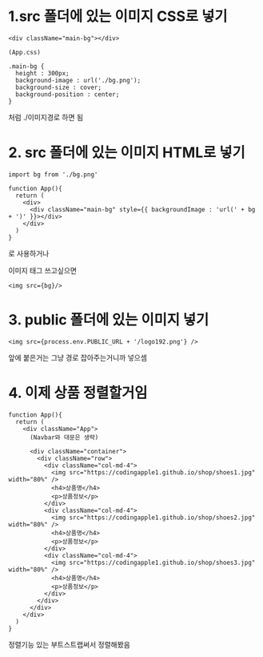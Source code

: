 # 1.src 폴더에 있는 이미지 CSS로 넣기
```
<div className="main-bg"></div> 
```
```
(App.css)

.main-bg {
  height : 300px;
  background-image : url('./bg.png');
  background-size : cover;
  background-position : center;
}
```
처럼 ./이미지경로 하면 됨

# 2. src 폴더에 있는 이미지 HTML로 넣기

```
import bg from './bg.png'

function App(){
  return (
    <div>
      <div className="main-bg" style={{ backgroundImage : 'url(' + bg + ')' }}></div>
    </div>
  )
}
```
로 사용하거나

이미지 태그 쓰고싶으면
```
<img src={bg}/>
```

# 3. public 폴더에 있는 이미지 넣기
```
<img src={process.env.PUBLIC_URL + '/logo192.png'} />
```
앞에 붙은거는 그냥 경로 잡아주는거니까 넣으셈


# 4. 이제 상품 정렬할거임

```
function App(){
  return (
    <div className="App">
      (Navbar와 대문은 생략)

      <div className="container">
        <div className="row">
          <div className="col-md-4">
            <img src="https://codingapple1.github.io/shop/shoes1.jpg" width="80%" />
            <h4>상품명</h4>
            <p>상품정보</p>
          </div>
          <div className="col-md-4">
            <img src="https://codingapple1.github.io/shop/shoes2.jpg" width="80%" />
            <h4>상품명</h4>
            <p>상품정보</p>
          </div>
          <div className="col-md-4">
            <img src="https://codingapple1.github.io/shop/shoes3.jpg" width="80%" />
            <h4>상품명</h4>
            <p>상품정보</p>
          </div>
        </div>
      </div>
    </div>
  )
}
```
정렬기능 있는 부트스트랩써서 정렬해봤음 
